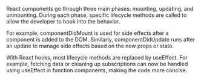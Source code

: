 React components go through three main phases: mounting, updating, and unmounting. During each phase, specific lifecycle methods are called to allow the developer to hook into the behavior.

For example, componentDidMount is used for side effects after a component is added to the DOM. Similarly, componentDidUpdate runs after an update to manage side effects based on the new props or state.

With React hooks, most lifecycle methods are replaced by useEffect. For example, fetching data or cleaning up subscriptions can now be handled using useEffect in function components, making the code more concise.
